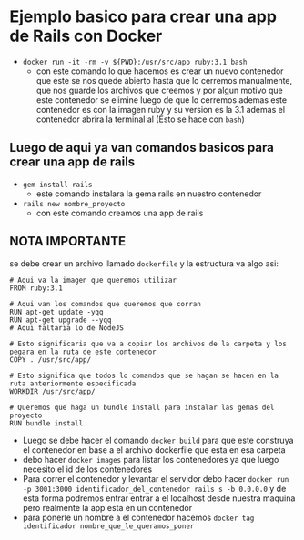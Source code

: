 # Ejemplo basico para crear una app de Rails con Docker

- `docker run -it -rm -v ${PWD}:/usr/src/app ruby:3.1 bash`
  - con este comando lo que hacemos es crear un nuevo contenedor que este se nos quede abierto hasta que lo cerremos manualmente, que nos guarde los archivos que creemos y por algun motivo que este contenedor se elimine luego de que lo cerremos ademas este contenedor es con la imagen ruby y su version es la 3.1 ademas el contenedor abrira la terminal al (Esto se hace con `bash`)

## Luego de aqui ya van comandos basicos para crear una app de rails

- `gem install rails`
  - este comando instalara la gema rails en nuestro contenedor
- `rails new nombre_proyecto`
  - con este comando creamos una app de rails

## NOTA IMPORTANTE

se debe crear un archivo llamado `dockerfile` y la estructura va algo asi:

```
# Aqui va la imagen que queremos utilizar
FROM ruby:3.1

# Aqui van los comandos que queremos que corran
RUN apt-get update -yqq
RUN apt-get upgrade --yqq
# Aqui faltaria lo de NodeJS

# Esto significaria que va a copiar los archivos de la carpeta y los pegara en la ruta de este contenedor
COPY . /usr/src/app/

# Esto significa que todos lo comandos que se hagan se hacen en la ruta anteriormente especificada
WORKDIR /usr/src/app/

# Queremos que haga un bundle install para instalar las gemas del proyecto
RUN bundle install

```

- Luego se debe hacer el comando `docker build` para que este construya el contenedor en base a el archivo dockerfile que esta en esa carpeta
- debo hacer `docker images` para listar los contenedores ya que luego necesito el id de los contenedores
- Para correr el contenedor y levantar el servidor debo hacer `docker run -p 3001:3000 identificador_del_contenedor rails s -b 0.0.0.0` y de esta forma podremos entrar entrar a el localhost desde nuestra maquina pero realmente la app esta en un contenedor
- para ponerle un nombre a el contenedor hacemos `docker tag identificador nombre_que_le_queramos_poner`
